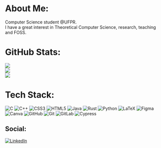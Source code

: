 # About Me:
Computer Science student @UFPR.<br>I have a great interest in Theoretical Computer Science, research, teaching and FOSS.

# GitHub Stats:
![](https://github-readme-stats.vercel.app/api?username=Aushiffer&theme=tokyonight&hide_border=true&include_all_commits=true&count_private=false)<br/>
![](https://nirzak-streak-stats.vercel.app/?user=Aushiffer&theme=tokyonight&hide_border=true)<br/>
![](https://github-readme-stats.vercel.app/api/top-langs/?username=Aushiffer&theme=tokyonight&hide_border=true&include_all_commits=true&count_private=false&layout=compact)

# Tech Stack:
![C](https://img.shields.io/badge/c-%2300599C.svg?style=for-the-badge&logo=c&logoColor=white) ![C++](https://img.shields.io/badge/c++-%2300599C.svg?style=for-the-badge&logo=c%2B%2B&logoColor=white) ![CSS3](https://img.shields.io/badge/css3-%231572B6.svg?style=for-the-badge&logo=css3&logoColor=white) ![HTML5](https://img.shields.io/badge/html5-%23E34F26.svg?style=for-the-badge&logo=html5&logoColor=white) ![Java](https://img.shields.io/badge/java-%23ED8B00.svg?style=for-the-badge&logo=openjdk&logoColor=white) ![Rust](https://img.shields.io/badge/rust-%23000000.svg?style=for-the-badge&logo=rust&logoColor=white) ![Python](https://img.shields.io/badge/python-3670A0?style=for-the-badge&logo=python&logoColor=ffdd54) ![LaTeX](https://img.shields.io/badge/latex-%23008080.svg?style=for-the-badge&logo=latex&logoColor=white) ![Figma](https://img.shields.io/badge/figma-%23F24E1E.svg?style=for-the-badge&logo=figma&logoColor=white) ![Canva](https://img.shields.io/badge/Canva-%2300C4CC.svg?style=for-the-badge&logo=Canva&logoColor=white) ![GitHub](https://img.shields.io/badge/github-%23121011.svg?style=for-the-badge&logo=github&logoColor=white) ![Git](https://img.shields.io/badge/git-%23F05033.svg?style=for-the-badge&logo=git&logoColor=white) ![GitLab](https://img.shields.io/badge/gitlab-%23181717.svg?style=for-the-badge&logo=gitlab&logoColor=white) ![Cypress](https://img.shields.io/badge/-cypress-%23E5E5E5?style=for-the-badge&logo=cypress&logoColor=058a5e)

## Social:
[![LinkedIn](https://img.shields.io/badge/LinkedIn-%230077B5.svg?logo=linkedin&logoColor=white)](https://linkedin.com/in/caioefm) 

<!-- Proudly created with GPRM ( https://gprm.itsvg.in ) -->
